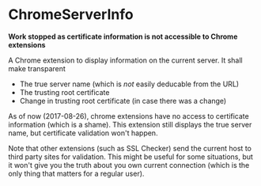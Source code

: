 # ChromeServerInfo
**Work stopped as certificate information is not accessible to Chrome extensions**

A Chrome extension to display information on the current
server. It shall make transparent
- The true server name (which is _not_ easily deducable from the URL)
- The trusting root certificate
- Change in trusting root certificate (in case there was a change)

As of now (2017-08-26), chrome extensions have no access to certificate
information (which is a shame). This extension still displays the true
server name, but certificate validation won't happen.

Note that other extensions (such as SSL Checker) send the current host to third party sites
for validation. This might be useful for some situations, but
it won't give you the truth about you own current connection (which is the only thing
that matters for a regular user).  

